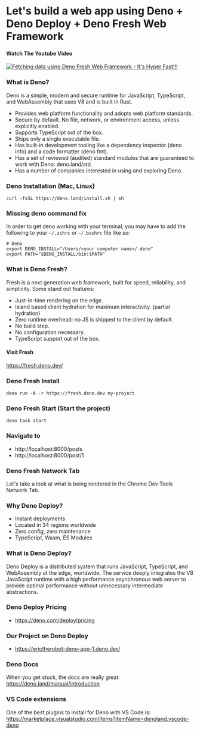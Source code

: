 # Let's build a web app using Deno + Deno Deploy + Deno Fresh Web Framework

#### Watch The Youtube Video

[![Fetching data using Deno Fresh Web Framework - It's Hyper Fast!!!](https://i.ytimg.com/vi/Qt-YQ0VmgCU/maxresdefault.jpg)](https://www.youtube.com/watch?v=Qt-YQ0VmgCU)

### What is Deno?
Deno is a simple, modern and secure runtime for JavaScript, TypeScript, and WebAssembly that uses V8 and is built in Rust.

- Provides web platform functionality and adopts web platform standards.
- Secure by default. No file, network, or environment access, unless explicitly enabled.
- Supports TypeScript out of the box.
- Ships only a single executable file.
- Has built-in development tooling like a dependency inspector (deno info) and a code formatter (deno fmt).
- Has a set of reviewed (audited) standard modules that are guaranteed to work with Deno: deno.land/std.
- Has a number of companies interested in using and exploring Deno.

### Deno Installation (Mac, Linux)
`curl -fsSL https://deno.land/install.sh | sh`

### Missing deno command fix
In order to get deno working with your terminal, you may have to add the following to your `~/.zshrc` or `~/.bashrc` file like so:

```
# Deno
export DENO_INSTALL="/Users/<your computer name>/.deno"
export PATH="$DENO_INSTALL/bin:$PATH"
```

### What is Deno Fresh?
Fresh is a next generation web framework, built for speed, reliability, and simplicity. Some stand out features:

- Just-in-time rendering on the edge.
- Island based client hydration for maximum interactivity. (partial hydration)
- Zero runtime overhead: no JS is shipped to the client by default.
- No build step.
- No configuration necessary.
- TypeScript support out of the box.



#### Visit Fresh
https://fresh.deno.dev/

### Deno Fresh Install
`deno run -A -r https://fresh.deno.dev my-project`

### Deno Fresh Start (Start the project)
`deno task start`

### Navigate to 
- http://localhost:8000/posts
- http://localhost:8000/post/1

### Deno Fresh Network Tab
Let's take a look at what is being rendered in the Chrome Dev Tools Network Tab.

### Why Deno Deploy?
- Instant deployments
- Located in 34 regions worldwide
- Zero config, zero maintenance
- TypeScript, Wasm, ES Modules

### What is Deno Deploy?
Deno Deploy is a distributed system that runs JavaScript, TypeScript, and WebAssembly at the edge, worldwide. The service deeply integrates the V8 JavaScript runtime with a high performance asynchronous web server to provide optimal performance without unnecessary intermediate abstractions.

### Deno Deploy Pricing
- https://deno.com/deploy/pricing

### Our Project on Deno Deploy
- https://erictherobot-deno-app-1.deno.dev/

### Deno Docs
When you get stuck, the docs are really great:
https://deno.land/manual/introduction

### VS Code extensions
One of the best plugins to install for Deno with VS Code is:
https://marketplace.visualstudio.com/items?itemName=denoland.vscode-deno

